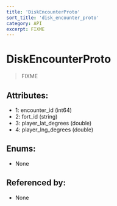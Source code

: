 ```yaml
---
title: 'DiskEncounterProto'
sort_title: 'disk_encounter_proto'
category: API
excerpt: FIXME
---
```


# DiskEncounterProto

> FIXME

## Attributes:

- 1: encounter_id (int64)
- 2: fort_id (string)
- 3: player_lat_degrees (double)
- 4: player_lng_degrees (double)

## Enums:

- None

## Referenced by:

- None
